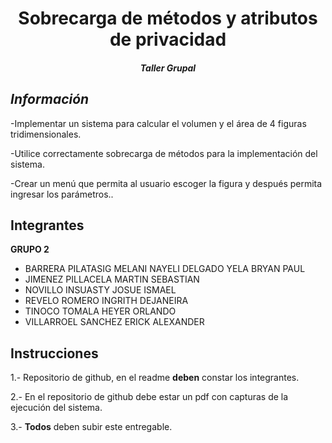 # <center>Sobrecarga de métodos y atributos de privacidad</center>

<center><h5> Taller Grupal </h5></center>

## *Información*

-Implementar un sistema para calcular el volumen y el área de 4 figuras tridimensionales.

-Utilice correctamente sobrecarga de métodos para la implementación del sistema.

-Crear un menú que permita al usuario escoger la figura y después permita ingresar los parámetros..

## Integrantes
**GRUPO 2**
 - BARRERA PILATASIG MELANI NAYELI DELGADO YELA BRYAN PAUL 
 - JIMENEZ  PILLACELA MARTIN SEBASTIAN 
 - NOVILLO INSUASTY JOSUE ISMAEL 
 - REVELO ROMERO INGRITH DEJANEIRA 
 - TINOCO TOMALA HEYER ORLANDO 
 - VILLARROEL SANCHEZ ERICK ALEXANDER

## Instrucciones
1.- Repositorio de github, en el readme  **deben**  constar los integrantes.

2.- En el repositorio de github debe estar un pdf con capturas de la ejecución del sistema.

3.- **Todos**  deben subir este entregable.


